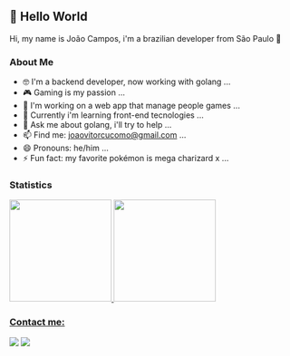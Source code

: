 ## 👋 Hello World

Hi, my name is João Campos, i'm a brazilian developer from São Paulo 🌆

### About Me
- 🤓 I'm a backend developer, now working with golang ...
- 🎮 Gaming is my passion ...
- 💼 I'm working on a web app that manage people games ...
- 🌱 Currently i'm learning front-end tecnologies ...
- 💬 Ask me about golang, i'll try to help ...
- 📫 Find me: joaovitorcucomo@gmail.com ...
- 😄 Pronouns: he/him ...
- ⚡ Fun fact: my favorite pokémon is mega charizard x ...

### Statistics
<div>
<a href="https://github.com/johnman67112">
<img height="180em" src="https://github-readme-stats.vercel.app/api/top-langs/?username=johnman67112&layout=compact&langs_count=7&theme=dracula"/>
<img height="180em" src="https://github-readme-stats.vercel.app/api?username=johnman67112&show_icons=true&theme=dracula&include_all_commits=true&count_private=true"/>
</div>

### Contact me:

<div>
<a href = "mailto:joaovitorcucomo@gmail.com"><img src="https://img.shields.io/badge/Gmail-D14836?style=for-the-badge&logo=gmail&logoColor=white" target="_blank"></a>
<a href="https://www.linkedin.com/in/joao-vitor-cucomo-de-campos" target="_blank"><img src="https://img.shields.io/badge/-LinkedIn-%230077B5?style=for-the-badge&logo=linkedin&logoColor=white" target="_blank"></a>   
</div>
